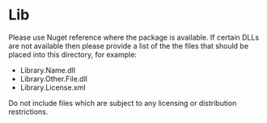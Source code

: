 # Lib

Please use Nuget reference where the package is available. If certain DLLs are not available then please provide a list of the the files that should be placed into this directory, for example:

- Library.Name.dll
- Library.Other.File.dll
- Library.License.xml

Do not include files which are subject to any licensing or distribution restrictions. 

